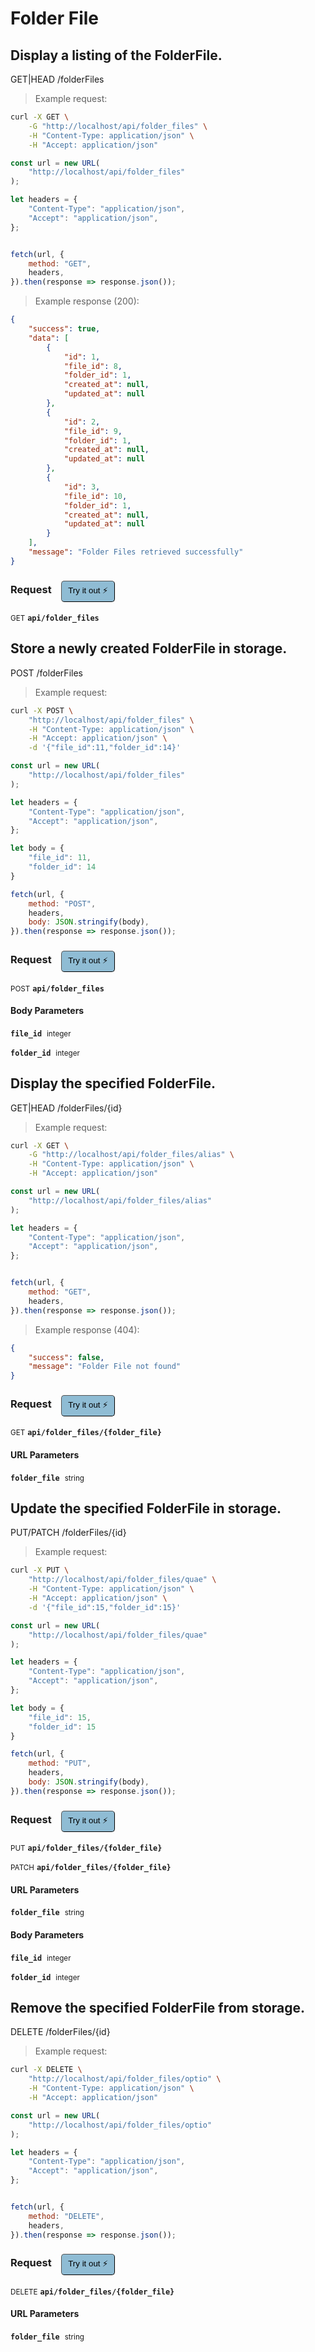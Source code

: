 # Folder File


## Display a listing of the FolderFile.


GET|HEAD /folderFiles

> Example request:

```bash
curl -X GET \
    -G "http://localhost/api/folder_files" \
    -H "Content-Type: application/json" \
    -H "Accept: application/json"
```

```javascript
const url = new URL(
    "http://localhost/api/folder_files"
);

let headers = {
    "Content-Type": "application/json",
    "Accept": "application/json",
};


fetch(url, {
    method: "GET",
    headers,
}).then(response => response.json());
```


> Example response (200):

```json
{
    "success": true,
    "data": [
        {
            "id": 1,
            "file_id": 8,
            "folder_id": 1,
            "created_at": null,
            "updated_at": null
        },
        {
            "id": 2,
            "file_id": 9,
            "folder_id": 1,
            "created_at": null,
            "updated_at": null
        },
        {
            "id": 3,
            "file_id": 10,
            "folder_id": 1,
            "created_at": null,
            "updated_at": null
        }
    ],
    "message": "Folder Files retrieved successfully"
}
```
<div id="execution-results-GETapi-folder_files" hidden>
    <blockquote>Received response<span id="execution-response-status-GETapi-folder_files"></span>:</blockquote>
    <pre class="json"><code id="execution-response-content-GETapi-folder_files"></code></pre>
</div>
<div id="execution-error-GETapi-folder_files" hidden>
    <blockquote>Request failed with error:</blockquote>
    <pre><code id="execution-error-message-GETapi-folder_files"></code></pre>
</div>
<form id="form-GETapi-folder_files" data-method="GET" data-path="api/folder_files" data-authed="0" data-hasfiles="0" data-headers='{"Content-Type":"application\/json","Accept":"application\/json"}' onsubmit="event.preventDefault(); executeTryOut('GETapi-folder_files', this);">
<h3>
    Request&nbsp;&nbsp;&nbsp;
        <button type="button" style="background-color: #8fbcd4; padding: 5px 10px; border-radius: 5px; border-width: thin;" id="btn-tryout-GETapi-folder_files" onclick="tryItOut('GETapi-folder_files');">Try it out ⚡</button>
    <button type="button" style="background-color: #c97a7e; padding: 5px 10px; border-radius: 5px; border-width: thin;" id="btn-canceltryout-GETapi-folder_files" onclick="cancelTryOut('GETapi-folder_files');" hidden>Cancel</button>&nbsp;&nbsp;
    <button type="submit" style="background-color: #6ac174; padding: 5px 10px; border-radius: 5px; border-width: thin;" id="btn-executetryout-GETapi-folder_files" hidden>Send Request 💥</button>
    </h3>
<p>
<small class="badge badge-green">GET</small>
 <b><code>api/folder_files</code></b>
</p>
</form>


## Store a newly created FolderFile in storage.


POST /folderFiles

> Example request:

```bash
curl -X POST \
    "http://localhost/api/folder_files" \
    -H "Content-Type: application/json" \
    -H "Accept: application/json" \
    -d '{"file_id":11,"folder_id":14}'

```

```javascript
const url = new URL(
    "http://localhost/api/folder_files"
);

let headers = {
    "Content-Type": "application/json",
    "Accept": "application/json",
};

let body = {
    "file_id": 11,
    "folder_id": 14
}

fetch(url, {
    method: "POST",
    headers,
    body: JSON.stringify(body),
}).then(response => response.json());
```


<div id="execution-results-POSTapi-folder_files" hidden>
    <blockquote>Received response<span id="execution-response-status-POSTapi-folder_files"></span>:</blockquote>
    <pre class="json"><code id="execution-response-content-POSTapi-folder_files"></code></pre>
</div>
<div id="execution-error-POSTapi-folder_files" hidden>
    <blockquote>Request failed with error:</blockquote>
    <pre><code id="execution-error-message-POSTapi-folder_files"></code></pre>
</div>
<form id="form-POSTapi-folder_files" data-method="POST" data-path="api/folder_files" data-authed="0" data-hasfiles="0" data-headers='{"Content-Type":"application\/json","Accept":"application\/json"}' onsubmit="event.preventDefault(); executeTryOut('POSTapi-folder_files', this);">
<h3>
    Request&nbsp;&nbsp;&nbsp;
        <button type="button" style="background-color: #8fbcd4; padding: 5px 10px; border-radius: 5px; border-width: thin;" id="btn-tryout-POSTapi-folder_files" onclick="tryItOut('POSTapi-folder_files');">Try it out ⚡</button>
    <button type="button" style="background-color: #c97a7e; padding: 5px 10px; border-radius: 5px; border-width: thin;" id="btn-canceltryout-POSTapi-folder_files" onclick="cancelTryOut('POSTapi-folder_files');" hidden>Cancel</button>&nbsp;&nbsp;
    <button type="submit" style="background-color: #6ac174; padding: 5px 10px; border-radius: 5px; border-width: thin;" id="btn-executetryout-POSTapi-folder_files" hidden>Send Request 💥</button>
    </h3>
<p>
<small class="badge badge-black">POST</small>
 <b><code>api/folder_files</code></b>
</p>
<h4 class="fancy-heading-panel"><b>Body Parameters</b></h4>
<p>
<b><code>file_id</code></b>&nbsp;&nbsp;<small>integer</small>  &nbsp;
<input type="number" name="file_id" data-endpoint="POSTapi-folder_files" data-component="body" required  hidden>
<br>
</p>
<p>
<b><code>folder_id</code></b>&nbsp;&nbsp;<small>integer</small>  &nbsp;
<input type="number" name="folder_id" data-endpoint="POSTapi-folder_files" data-component="body" required  hidden>
<br>
</p>

</form>


## Display the specified FolderFile.


GET|HEAD /folderFiles/{id}

> Example request:

```bash
curl -X GET \
    -G "http://localhost/api/folder_files/alias" \
    -H "Content-Type: application/json" \
    -H "Accept: application/json"
```

```javascript
const url = new URL(
    "http://localhost/api/folder_files/alias"
);

let headers = {
    "Content-Type": "application/json",
    "Accept": "application/json",
};


fetch(url, {
    method: "GET",
    headers,
}).then(response => response.json());
```


> Example response (404):

```json
{
    "success": false,
    "message": "Folder File not found"
}
```
<div id="execution-results-GETapi-folder_files--folder_file-" hidden>
    <blockquote>Received response<span id="execution-response-status-GETapi-folder_files--folder_file-"></span>:</blockquote>
    <pre class="json"><code id="execution-response-content-GETapi-folder_files--folder_file-"></code></pre>
</div>
<div id="execution-error-GETapi-folder_files--folder_file-" hidden>
    <blockquote>Request failed with error:</blockquote>
    <pre><code id="execution-error-message-GETapi-folder_files--folder_file-"></code></pre>
</div>
<form id="form-GETapi-folder_files--folder_file-" data-method="GET" data-path="api/folder_files/{folder_file}" data-authed="0" data-hasfiles="0" data-headers='{"Content-Type":"application\/json","Accept":"application\/json"}' onsubmit="event.preventDefault(); executeTryOut('GETapi-folder_files--folder_file-', this);">
<h3>
    Request&nbsp;&nbsp;&nbsp;
        <button type="button" style="background-color: #8fbcd4; padding: 5px 10px; border-radius: 5px; border-width: thin;" id="btn-tryout-GETapi-folder_files--folder_file-" onclick="tryItOut('GETapi-folder_files--folder_file-');">Try it out ⚡</button>
    <button type="button" style="background-color: #c97a7e; padding: 5px 10px; border-radius: 5px; border-width: thin;" id="btn-canceltryout-GETapi-folder_files--folder_file-" onclick="cancelTryOut('GETapi-folder_files--folder_file-');" hidden>Cancel</button>&nbsp;&nbsp;
    <button type="submit" style="background-color: #6ac174; padding: 5px 10px; border-radius: 5px; border-width: thin;" id="btn-executetryout-GETapi-folder_files--folder_file-" hidden>Send Request 💥</button>
    </h3>
<p>
<small class="badge badge-green">GET</small>
 <b><code>api/folder_files/{folder_file}</code></b>
</p>
<h4 class="fancy-heading-panel"><b>URL Parameters</b></h4>
<p>
<b><code>folder_file</code></b>&nbsp;&nbsp;<small>string</small>  &nbsp;
<input type="text" name="folder_file" data-endpoint="GETapi-folder_files--folder_file-" data-component="url" required  hidden>
<br>
</p>
</form>


## Update the specified FolderFile in storage.


PUT/PATCH /folderFiles/{id}

> Example request:

```bash
curl -X PUT \
    "http://localhost/api/folder_files/quae" \
    -H "Content-Type: application/json" \
    -H "Accept: application/json" \
    -d '{"file_id":15,"folder_id":15}'

```

```javascript
const url = new URL(
    "http://localhost/api/folder_files/quae"
);

let headers = {
    "Content-Type": "application/json",
    "Accept": "application/json",
};

let body = {
    "file_id": 15,
    "folder_id": 15
}

fetch(url, {
    method: "PUT",
    headers,
    body: JSON.stringify(body),
}).then(response => response.json());
```


<div id="execution-results-PUTapi-folder_files--folder_file-" hidden>
    <blockquote>Received response<span id="execution-response-status-PUTapi-folder_files--folder_file-"></span>:</blockquote>
    <pre class="json"><code id="execution-response-content-PUTapi-folder_files--folder_file-"></code></pre>
</div>
<div id="execution-error-PUTapi-folder_files--folder_file-" hidden>
    <blockquote>Request failed with error:</blockquote>
    <pre><code id="execution-error-message-PUTapi-folder_files--folder_file-"></code></pre>
</div>
<form id="form-PUTapi-folder_files--folder_file-" data-method="PUT" data-path="api/folder_files/{folder_file}" data-authed="0" data-hasfiles="0" data-headers='{"Content-Type":"application\/json","Accept":"application\/json"}' onsubmit="event.preventDefault(); executeTryOut('PUTapi-folder_files--folder_file-', this);">
<h3>
    Request&nbsp;&nbsp;&nbsp;
        <button type="button" style="background-color: #8fbcd4; padding: 5px 10px; border-radius: 5px; border-width: thin;" id="btn-tryout-PUTapi-folder_files--folder_file-" onclick="tryItOut('PUTapi-folder_files--folder_file-');">Try it out ⚡</button>
    <button type="button" style="background-color: #c97a7e; padding: 5px 10px; border-radius: 5px; border-width: thin;" id="btn-canceltryout-PUTapi-folder_files--folder_file-" onclick="cancelTryOut('PUTapi-folder_files--folder_file-');" hidden>Cancel</button>&nbsp;&nbsp;
    <button type="submit" style="background-color: #6ac174; padding: 5px 10px; border-radius: 5px; border-width: thin;" id="btn-executetryout-PUTapi-folder_files--folder_file-" hidden>Send Request 💥</button>
    </h3>
<p>
<small class="badge badge-darkblue">PUT</small>
 <b><code>api/folder_files/{folder_file}</code></b>
</p>
<p>
<small class="badge badge-purple">PATCH</small>
 <b><code>api/folder_files/{folder_file}</code></b>
</p>
<h4 class="fancy-heading-panel"><b>URL Parameters</b></h4>
<p>
<b><code>folder_file</code></b>&nbsp;&nbsp;<small>string</small>  &nbsp;
<input type="text" name="folder_file" data-endpoint="PUTapi-folder_files--folder_file-" data-component="url" required  hidden>
<br>
</p>
<h4 class="fancy-heading-panel"><b>Body Parameters</b></h4>
<p>
<b><code>file_id</code></b>&nbsp;&nbsp;<small>integer</small>  &nbsp;
<input type="number" name="file_id" data-endpoint="PUTapi-folder_files--folder_file-" data-component="body" required  hidden>
<br>
</p>
<p>
<b><code>folder_id</code></b>&nbsp;&nbsp;<small>integer</small>  &nbsp;
<input type="number" name="folder_id" data-endpoint="PUTapi-folder_files--folder_file-" data-component="body" required  hidden>
<br>
</p>

</form>


## Remove the specified FolderFile from storage.


DELETE /folderFiles/{id}

> Example request:

```bash
curl -X DELETE \
    "http://localhost/api/folder_files/optio" \
    -H "Content-Type: application/json" \
    -H "Accept: application/json"
```

```javascript
const url = new URL(
    "http://localhost/api/folder_files/optio"
);

let headers = {
    "Content-Type": "application/json",
    "Accept": "application/json",
};


fetch(url, {
    method: "DELETE",
    headers,
}).then(response => response.json());
```


<div id="execution-results-DELETEapi-folder_files--folder_file-" hidden>
    <blockquote>Received response<span id="execution-response-status-DELETEapi-folder_files--folder_file-"></span>:</blockquote>
    <pre class="json"><code id="execution-response-content-DELETEapi-folder_files--folder_file-"></code></pre>
</div>
<div id="execution-error-DELETEapi-folder_files--folder_file-" hidden>
    <blockquote>Request failed with error:</blockquote>
    <pre><code id="execution-error-message-DELETEapi-folder_files--folder_file-"></code></pre>
</div>
<form id="form-DELETEapi-folder_files--folder_file-" data-method="DELETE" data-path="api/folder_files/{folder_file}" data-authed="0" data-hasfiles="0" data-headers='{"Content-Type":"application\/json","Accept":"application\/json"}' onsubmit="event.preventDefault(); executeTryOut('DELETEapi-folder_files--folder_file-', this);">
<h3>
    Request&nbsp;&nbsp;&nbsp;
        <button type="button" style="background-color: #8fbcd4; padding: 5px 10px; border-radius: 5px; border-width: thin;" id="btn-tryout-DELETEapi-folder_files--folder_file-" onclick="tryItOut('DELETEapi-folder_files--folder_file-');">Try it out ⚡</button>
    <button type="button" style="background-color: #c97a7e; padding: 5px 10px; border-radius: 5px; border-width: thin;" id="btn-canceltryout-DELETEapi-folder_files--folder_file-" onclick="cancelTryOut('DELETEapi-folder_files--folder_file-');" hidden>Cancel</button>&nbsp;&nbsp;
    <button type="submit" style="background-color: #6ac174; padding: 5px 10px; border-radius: 5px; border-width: thin;" id="btn-executetryout-DELETEapi-folder_files--folder_file-" hidden>Send Request 💥</button>
    </h3>
<p>
<small class="badge badge-red">DELETE</small>
 <b><code>api/folder_files/{folder_file}</code></b>
</p>
<h4 class="fancy-heading-panel"><b>URL Parameters</b></h4>
<p>
<b><code>folder_file</code></b>&nbsp;&nbsp;<small>string</small>  &nbsp;
<input type="text" name="folder_file" data-endpoint="DELETEapi-folder_files--folder_file-" data-component="url" required  hidden>
<br>
</p>
</form>



